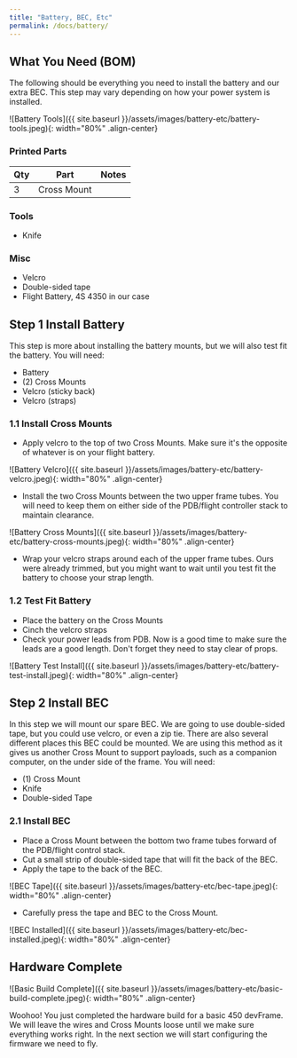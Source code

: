 ```yaml
---
title: "Battery, BEC, Etc"
permalink: /docs/battery/
---
```


## What You Need (BOM)
The following should be everything you need to install the battery and our extra BEC.  This step may vary depending on how your power system is installed.

![Battery Tools]({{ site.baseurl }}/assets/images/battery-etc/battery-tools.jpeg){: width="80%" .align-center}

### Printed Parts

Qty | Part | Notes 
---|---|---
3 | Cross Mount |  

### Tools
- Knife

### Misc
- Velcro
- Double-sided tape
- Flight Battery, 4S 4350 in our case


## Step 1 Install Battery 

This step is more about installing the battery mounts, but we will also test fit the battery.  You will need:

- Battery
- (2) Cross Mounts
- Velcro (sticky back)
- Velcro (straps)

### 1.1 Install Cross Mounts

- Apply velcro to the top of two Cross Mounts.  Make sure it's the opposite of whatever is on your flight battery.

![Battery Velcro]({{ site.baseurl }}/assets/images/battery-etc/battery-velcro.jpeg){: width="80%" .align-center}

- Install the two Cross Mounts between the two upper frame tubes.  You will need to keep them on either side of the PDB/flight controller stack to maintain clearance.

![Battery Cross Mounts]({{ site.baseurl }}/assets/images/battery-etc/battery-cross-mounts.jpeg){: width="80%" .align-center}

- Wrap your velcro straps around each of the upper frame tubes.  Ours were already trimmed, but you might want to wait until you test fit the battery to choose your strap length.

### 1.2 Test Fit Battery

- Place the battery on the Cross Mounts
- Cinch the velcro straps
- Check your power leads from PDB.  Now is a good time to make sure the leads are a good length.  Don't forget they need to stay clear of props.

![Battery Test Install]({{ site.baseurl }}/assets/images/battery-etc/battery-test-install.jpeg){: width="80%" .align-center}

## Step 2 Install BEC

In this step we will mount our spare BEC.  We are going to use double-sided tape, but you could use velcro, or even a zip tie.  There are also several different places this BEC could be mounted.  We are using this method as it gives us another Cross Mount to support payloads, such as a companion computer, on the under side of the frame.  You will need:

- (1) Cross Mount
- Knife
- Double-sided Tape

### 2.1 Install BEC

- Place a Cross Mount between the bottom two frame tubes forward of the PDB/flight control stack. 
- Cut a small strip of double-sided tape that will fit the back of the BEC.
- Apply the tape to the back of the BEC. 

![BEC Tape]({{ site.baseurl }}/assets/images/battery-etc/bec-tape.jpeg){: width="80%" .align-center}

- Carefully press the tape and BEC to the Cross Mount.

![BEC Installed]({{ site.baseurl }}/assets/images/battery-etc/bec-installed.jpeg){: width="80%" .align-center}

## Hardware Complete

![Basic Build Complete]({{ site.baseurl }}/assets/images/battery-etc/basic-build-complete.jpeg){: width="80%" .align-center}

Woohoo!  You just completed the hardware build for a basic 450 devFrame.  We will leave the wires and Cross Mounts loose until we make sure everything works right.  In the next section we will start configuring the firmware we need to fly. 
